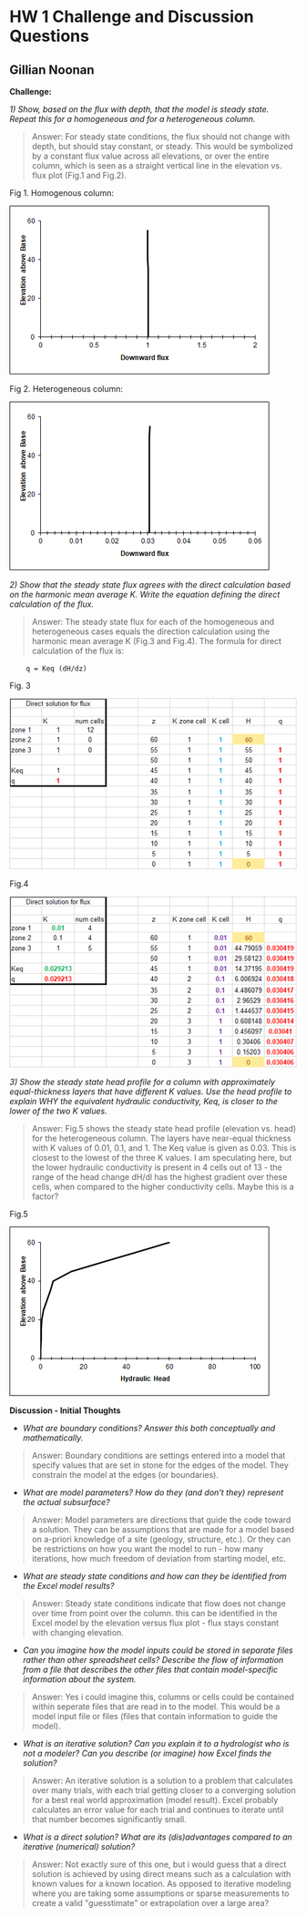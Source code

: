 # HW 1 Challenge and Discussion Questions
## Gillian Noonan



**Challenge:**


*1) Show, based on the flux with depth, that the model is steady state. Repeat this for a homogeneous and for a heterogeneous column.*


>Answer: For steady state conditions, the flux should not change with depth, but should stay constant, or steady.   This would be symbolized by a constant flux value across all elevations, or over the entire column, which is seen as a straight vertical line in the elevation vs. flux plot (Fig.1 and Fig.2).

Fig 1. Homogenous column:


![](assets/HW1_draft_answers_to_Challenge_Noonan-6bb26d74.png)

Fig 2. Heterogeneous column:


![](assets/HW1_draft_answers_to_Challenge_Noonan-5ddb36d4.png)


*2) Show that the steady state flux agrees with the direct calculation based on the harmonic mean average K. Write the equation defining the direct calculation of the flux.*

>Answer: The steady state flux for each of the homogeneous and heterogeneous cases equals the direction calculation using the harmonic mean average K (Fig.3 and Fig.4). The formula for direct calculation of the flux is:

        q = Keq (dH/dz)
Fig. 3


![](assets/HW1_draft_answers_to_Challenge_Noonan-e669cedb.png)


Fig.4


![](assets/HW1_draft_answers_to_Challenge_Noonan-39052978.png)

*3) Show the steady state head profile for a column with approximately equal-thickness layers that have different K values. Use the head profile to explain WHY the equivalent hydraulic conductivity, Keq, is closer to the lower of the two K values.*

>Answer: Fig.5 shows the steady state head profile (elevation vs. head) for the heterogeneous column.  The layers have near-equal thickness with K values of 0.01, 0.1, and 1.   The Keq value is given as 0.03.   This is closest to the lowest of the three K values.   I am speculating here, but the lower hydraulic conductivity is present in 4 cells out of 13 - the range of the head change dH/dl has the highest gradient over these cells, when compared to the higher conductivity cells. Maybe this is a factor?


Fig.5


![](assets/HW1_draft_answers_to_Challenge_Noonan-9290487d.png)


**Discussion - Initial Thoughts**

  - *What are boundary conditions? Answer this both conceptually and mathematically.*
>Answer:  Boundary conditions are settings entered into a model that specify values that are set in stone for the edges of the model.  They constrain the model at the edges (or boundaries).

  - *What are model parameters? How do they (and don't they) represent the actual subsurface?*
>Answer: Model parameters are directions that guide the code toward a solution. They can be assumptions that are made for a model based on a-priori knowledge of a site (geology, structure, etc.).  Or they can be restrictions on how you want the model to run - how many iterations, how much freedom of deviation from starting model, etc.

  - *What are steady state conditions and how can they be identified from the Excel model results?*
>Answer: Steady state conditions indicate that flow does not change over time from point over the column.   this can be identified in the Excel model by the elevation versus flux plot - flux stays constant with changing elevation.

  - *Can you imagine how the model inputs could be stored in separate files rather than other spreadsheet cells?  Describe the flow of information from a file that describes the other files that contain model-specific information about the system.*
>Answer: Yes i could imagine this, columns or cells could be contained within seperate files that are read in to the model.  This would be a model input file or files (files that contain information to guide the model).

  - *What is an iterative solution? Can you explain it to a hydrologist who is not a modeler? Can you describe (or imagine) how Excel finds the solution?*
>Answer: An iterative solution is a solution to a problem that calculates over many trials, with each trial getting closer to a converging solution for a best real world approximation (model result).  Excel probably calculates an error value for each trial and continues to iterate until that number becomes significantly small.

  - *What is a direct solution? What are its (dis)advantages compared to an iterative (numerical) solution?*
>Answer: Not exactly sure of this one, but i would guess that a direct solution is achieved by using direct means such as a calculation with known values for a known location.  As opposed to iterative modeling where you are taking some assumptions or sparse measurements to create a valid "guesstimate" or extrapolation over a large area?
